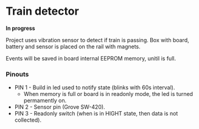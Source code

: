 # Train detector

**In progress**

Project uses vibration sensor to detect if train is passing. 
Box with board, battery and sensor is placed on the rail with magnets.

Events will be saved in board internal EEPROM memory, unitil is full.
 
### Pinouts
* PIN 1 - Build in led used to notify state (blinks with 60s interval).
  * When memory is full or board is in readonly mode, the led is turned permamently on. 
* PIN 2 - Sensor pin (Grove SW-420).
* PIN 3 - Readonly switch (when is in HIGHT state, then data is not collected).
